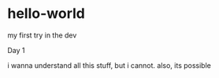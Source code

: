 # hello-world
my first try in the dev

Day 1

i wanna understand all this stuff, but i cannot. also, its possible 
